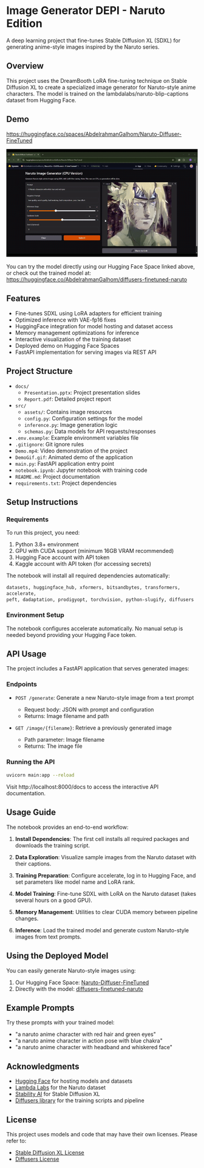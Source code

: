 # Image Generator DEPI - Naruto Edition

A deep learning project that fine-tunes Stable Diffusion XL (SDXL) for generating anime-style images inspired by the Naruto series.

## Overview

This project uses the DreamBooth LoRA fine-tuning technique on Stable Diffusion XL to create a specialized image generator for Naruto-style anime characters. The model is trained on the lambdalabs/naruto-blip-captions dataset from Hugging Face.

## Demo

https://huggingface.co/spaces/AbdelrahmanGalhom/Naruto-Diffuser-FineTuned

![Demo](DemoGIF.gif)

You can try the model directly using our Hugging Face Space linked above, or check out the trained model at:
https://huggingface.co/AbdelrahmanGalhom/diffusers-finetuned-naruto

## Features

- Fine-tunes SDXL using LoRA adapters for efficient training
- Optimized inference with VAE-fp16 fixes
- HuggingFace integration for model hosting and dataset access
- Memory management optimizations for inference
- Interactive visualization of the training dataset
- Deployed demo on Hugging Face Spaces
- FastAPI implementation for serving images via REST API

## Project Structure

- `docs/` 
  - `Presentation.pptx`: Project presentation slides
  - `Report.pdf`: Detailed project report
- `src/`
  - `assets/`: Contains image resources
  - `config.py`: Configuration settings for the model
  - `inference.py`: Image generation logic
  - `schemas.py`: Data models for API requests/responses
- `.env.example`: Example environment variables file
- `.gitignore`: Git ignore rules
- `Demo.mp4`: Video demonstration of the project
- `DemoGif.gif`: Animated demo of the application
- `main.py`: FastAPI application entry point
- `notebook.ipynb`: Jupyter notebook with training code
- `README.md`: Project documentation
- `requirements.txt`: Project dependencies

## Setup Instructions

### Requirements

To run this project, you need:

1. Python 3.8+ environment
2. GPU with CUDA support (minimum 16GB VRAM recommended)
3. Hugging Face account with API token
4. Kaggle account with API token (for accessing secrets)

The notebook will install all required dependencies automatically:
```
datasets, huggingface_hub, xformers, bitsandbytes, transformers, accelerate, 
peft, dadaptation, prodigyopt, torchvision, python-slugify, diffusers
```

### Environment Setup

The notebook configures accelerate automatically. No manual setup is needed beyond providing your Hugging Face token.

## API Usage

The project includes a FastAPI application that serves generated images:

### Endpoints

- `POST /generate`: Generate a new Naruto-style image from a text prompt
  - Request body: JSON with prompt and configuration
  - Returns: Image filename and path

- `GET /image/{filename}`: Retrieve a previously generated image
  - Path parameter: Image filename
  - Returns: The image file

### Running the API

```bash
uvicorn main:app --reload
```

Visit http://localhost:8000/docs to access the interactive API documentation.

## Usage Guide

The notebook provides an end-to-end workflow:

1. **Install Dependencies**: The first cell installs all required packages and downloads the training script.

2. **Data Exploration**: Visualize sample images from the Naruto dataset with their captions.

3. **Training Preparation**: Configure accelerate, log in to Hugging Face, and set parameters like model name and LoRA rank.

4. **Model Training**: Fine-tune SDXL with LoRA on the Naruto dataset (takes several hours on a good GPU).

5. **Memory Management**: Utilities to clear CUDA memory between pipeline changes.

6. **Inference**: Load the trained model and generate custom Naruto-style images from text prompts.

## Using the Deployed Model

You can easily generate Naruto-style images using:

1. Our Hugging Face Space: [Naruto-Diffuser-FineTuned](https://huggingface.co/spaces/AbdelrahmanGalhom/Naruto-Diffuser-FineTuned)
2. Directly with the model: [diffusers-finetuned-naruto](https://huggingface.co/AbdelrahmanGalhom/diffusers-finetuned-naruto)

## Example Prompts

Try these prompts with your trained model:
- "a naruto anime character with red hair and green eyes"
- "a naruto anime character in action pose with blue chakra"
- "a naruto anime character with headband and whiskered face"

## Acknowledgments

- [Hugging Face](https://huggingface.co/) for hosting models and datasets
- [Lambda Labs](https://lambdalabs.com/) for the Naruto dataset
- [Stability AI](https://stability.ai/) for Stable Diffusion XL
- [Diffusers library](https://github.com/huggingface/diffusers) for the training scripts and pipeline

## License

This project uses models and code that may have their own licenses. Please refer to:
- [Stable Diffusion XL License](https://huggingface.co/stabilityai/stable-diffusion-xl-base-1.0)
- [Diffusers License](https://github.com/huggingface/diffusers/blob/main/LICENSE)
